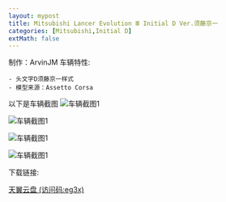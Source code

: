 ```yaml
---
layout: mypost
title: Mitsubishi Lancer Evolution Ⅲ Initial D Ver.须藤京一
categories: [Mitsubishi,Initial D]
extMath: false
---
```

制作：ArvinJM
车辆特性:

```
- 头文字D须藤京一样式
- 模型来源：Assetto Corsa
```

以下是车辆截图
![车辆截图1](https://pic.imgdb.cn/item/62c59b3c5be16ec74a85b6b7.jpg)

![车辆截图1](https://pic.imgdb.cn/item/62c59b3c5be16ec74a85b6c8.jpg)

![车辆截图1](https://pic.imgdb.cn/item/62c59b3c5be16ec74a85b6cc.jpg)

![车辆截图1](https://pic.imgdb.cn/item/62c59b3c5be16ec74a85b6d4.jpg)

下载链接:

[天翼云盘 (访问码:eg3x)](https://cloud.189.cn/t/meU7J36nMvya)
